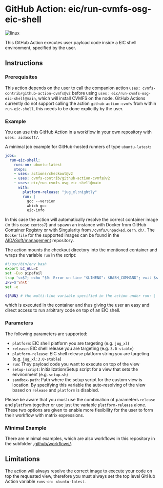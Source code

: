 # GitHub Action: eic/run-cvmfs-osg-eic-shell
![linux](https://github.com/eic/run-cvmfs-osg-eic-shell/workflows/linux/badge.svg)

This GitHub Action executes user payload code inside a EIC shell environment, specified by the user.

## Instructions

### Prerequisites
This action depends on the user to call the companion action `uses: cvmfs-contrib/github-action-cvmfs@v2` before using `uses: eic/run-cvmfs-osg-eic-shell@main`, which will install CVMFS on the node. GitHub Actions currently do not support calling the action `github-action-cvmfs` from within `run-eic-shell`, this needs to be done explicitly by the user.

### Example

You can use this GitHub Action in a workflow in your own repository with `uses: aidasoft/`.

A minimal job example for GitHub-hosted runners of type `ubuntu-latest`:
```yaml
jobs:
  run-eic-shell:
    runs-on: ubuntu-latest
    steps:
    - uses: actions/checkout@v2
    - uses: cvmfs-contrib/github-action-cvmfs@v2
    - uses: eic/run-cvmfs-osg-eic-shell@main
      with:
        platform-release: "jug_xl:nightly"
        run: |
          gcc --version
          which gcc
          eic-info
```
In this case the action will automatically resolve the correct container image (in this case `centos7`) and spawn an instance with Docker from GitHub Container Registry or with Singularity from `/cvmfs/unpacked.cern.ch/`. The `Dockerfile` for the supported images can be found in the [AIDASoft/management](https://github.com/AIDASoft/management) repository.

The action mounts the checkout directory into the mentioned container and wraps the variable `run` in the script:

```sh
#!/usr/bin/env bash
export LC_ALL=C
set -Euo pipefail
trap 's=$?; echo "$0: Error on line "$LINENO": $BASH_COMMAND"; exit $s' ERR
IFS=$'\n\t'
set -e

${RUN} # the multi-line variable specified in the action under run: |
```

which is executed in the container and thus giving the user an easy and direct access to run arbitrary code on top of an EIC shell.


### Parameters
The following parameters are supported:
 - `platform`: EIC shell platform you are targeting (e.g. `jug_xl`)
 - `release`: EIC shell release you are targeting (e.g. `3.0-stable`)
 - `platform-release`: EIC shell release platform string you are targeting (e.g. `jug_xl:3.0-stable`)
 - `run`: They payload code you want to execute on top of the view
 - `setup-script`: Initialization/Setup script for a view that sets the environment (e.g. `setup.sh`)
 - `sandbox-path`: Path where the setup script for the custom view is location. By specifying this variable the auto-resolving of the view based on `release` and `platform` is disabled.

Please be aware that you must use the combination of parameters `release` and `platform` together or use just the variable `platform-release` alone. These two options are given to enable more flexibility for the user to form their workflow with matrix expressions.

### Minimal Example

There are minimal examples, which are also workflows in this repository in the subfolder [.github/workflows/](https://github.com/eic/run-cvmfs-osg-eic-shell/tree/main/.github/workflows).

## Limitations

The action will always resolve the correct image to execute your code on top the requested view, therefore you must always set the top level GitHub Action variable `runs-on: ubuntu-latest`.
